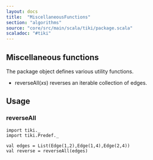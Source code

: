 ```yaml
---
layout: docs 
title:  "MiscellaneousFunctions"
section: "algorithms"
source: "core/src/main/scala/tiki/package.scala"
scaladoc: "#tiki"
---
```

## Miscellaneous functions

The package object defines various utility functions.

- reverseAll(_xs_) reverses an iterable collection of edges.

## Usage

### reverseAll

```tut
import tiki._
import tiki.Predef._

val edges = List(Edge(1,2),Edge(1,4),Edge(2,4))
val reverse = reverseAll(edges)
```